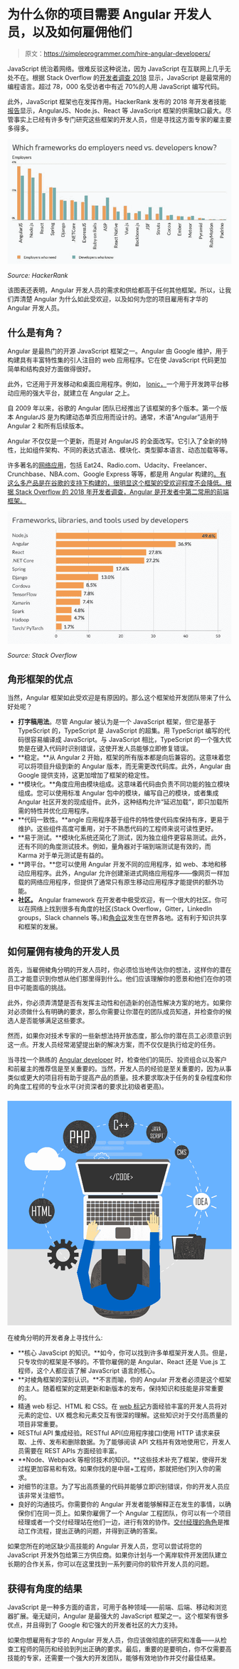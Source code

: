 # 为什么你的项目需要 Angular 开发人员，以及如何雇佣他们

> 原文：<https://simpleprogrammer.com/hire-angular-developers/>

JavaScript 统治着网络。很难反驳这种说法，因为 JavaScript 在互联网上几乎无处不在。根据 Stack Overflow 的[开发者调查 2018](https://insights.stackoverflow.com/survey/2018#technology) 显示，JavaScript 是最常用的编程语言。超过 78，000 名受访者中有近 70%的人用 JavaScript 编写代码。

此外，JavaScript 框架也在发挥作用。HackerRank 发布的 2018 年开发者技能[报告](https://research.hackerrank.com/developer-skills/2018/)显示，AngularJS、Node.js、React 等 JavaScript 框架的供需缺口最大。尽管事实上已经有许多专门研究这些框架的开发人员，但是寻找这方面专家的雇主要多得多。

![](img/b3b2d0f9b05830cfd900e483f532a041.png)

*Source: HackerRank*

该图表还表明，Angular 开发人员的需求和供给都高于任何其他框架。所以，让我们弄清楚 Angular 为什么如此受欢迎，以及如何为您的项目雇用有才华的 Angular 开发人员。

## 什么是有角？

Angular 是最热门的开源 JavaScript 框架之一。Angular 由 Google 维护，用于构建具有丰富特性集的引人注目的 web 应用程序。它在使 JavaScript 代码更加简单和结构良好方面做得很好。

此外，它还用于开发移动和桌面应用程序。例如， [Ionic，](https://simpleprogrammer.com/ionic-framework-development/)一个用于开发跨平台移动应用的强大平台，就建立在 Angular 之上。

自 2009 年以来，谷歌的 Angular 团队已经推出了该框架的多个版本。第一个版本 AngularJS 是为构建动态单页应用而设计的。通常，术语“Angular”适用于 Angular 2 和所有后续版本。

Angular 不仅仅是一个更新，而是对 AngularJS 的全面改写。它引入了全新的特性，比如组件架构、不同的表达式语法、模块化、类型脚本语言、动态加载等等。

许多著名的[网络应用](https://simpleprogrammer.com/get/javaee)，包括 Eat24、Radio.com、Udacity、Freelancer、Crunchbase、NBA.com、Google Express 等等，都是用 Angular 构建的[。有这么多产品是在谷歌的支持下构建的，很明显这个框架的受欢迎程度不会降低。根据 Stack Overflow 的 2018 年开发者调查，Angular 是开发者中第二常用的前端框架。](https://www.madewithangular.com/categories/angular)

![](img/b8292e38dbb5aa8277ef601c59e1b4eb.png)

*Source: Stack Overflow*

## 角形框架的优点

当然，Angular 框架如此受欢迎是有原因的。那么这个框架给开发团队带来了什么好处呢？

*   **打字稿用法**。尽管 Angular 被认为是一个 JavaScript 框架，但它是基于 TypeScript 的，TypeScript 是 JavaScript 的超集。用 TypeScript 编写的代码很容易编译成 JavaScript。与 JavaScript 相比，TypeScript 的一个强大优势是在键入代码时识别错误，这使开发人员能够立即修复错误。
*   **稳定。**从 Angular 2 开始，框架的所有版本都是向后兼容的。这意味着您可以将项目升级到新的 Angular 版本，而无需更改代码库。此外，Angular 由 Google 提供支持，这更加增加了框架的稳定性。
*   **模块化。**角度应用由模块组成。这意味着代码由负责不同功能的独立模块组成。您可以使用标准 Angular 包中的模块，编写自己的模块，或者集成 Angular 社区开发的现成组件。此外，这种结构允许“延迟加载”，即只加载所需的特性并优化应用程序。
*   **代码一致性。**angle 应用程序基于组件的特性使代码库保持有序，更易于维护。这些组件高度可重用，对于不熟悉代码的工程师来说可读性更好。
*   **易于测试。**模块化系统还简化了测试，因为独立组件更容易测试。此外，还有不同的角度测试技术。例如，量角器对于端到端测试是有效的，而 Karma 对于单元测试是有益的。
*   **跨平台。**您可以使用 Angular 开发不同的应用程序，如 web、本地和移动应用程序。此外，Angular 允许创建渐进式网络应用程序——像网页一样加载的网络应用程序，但提供了通常只有原生移动应用程序才能提供的额外功能。
*   **社区。** Angular framework 在开发者中极受欢迎，有一个很大的社区。你可以在网络上找到很多有角度的社区(Stack Overflow，Gitter，LinkedIn groups，Slack channels 等。)和[角会议](https://angularconferences.com/)发生在世界各地。这有利于知识共享和框架的发展。

## 如何雇佣有棱角的开发人员

首先，当雇佣棱角分明的开发人员时，你必须恰当地传达你的想法，这样你的潜在员工才能意识到你想从他们那里得到什么。他们应该理解你的愿景和他们在你的项目中可能面临的挑战。

此外，你必须弄清楚是否有发挥主动性和创造新的创造性解决方案的地方。如果你对必须做什么有明确的要求，那么你需要让你潜在的团队成员知道，并检查你的候选人是否能够满足这些要求。

然而，如果你对技术专家的一些新想法持开放态度，那么你的潜在员工必须意识到这一点。开发人员经常渴望提出新的解决方案，而不仅仅是执行给定的任务。

当寻找一个熟练的 [Angular developer](https://simpleprogrammer.com/get/angularjs) 时，检查他们的简历、投资组合以及客户和前雇主的推荐信是至关重要的。当然，开发人员的经验是至关重要的，因为从事类似或更大的项目将有助于提高产品的质量。技术要求取决于任务的复杂程度和你的角度工程师的专业水平(对资深者的要求比初级者更高)。

### 

![](img/9ae950dbfce7f86ab7ad08861d36fa1a.png)

在棱角分明的开发者身上寻找什么:

*   **核心 JavaScipt 的知识。**如今，你可以找到许多单框架开发人员。但是，只专攻你的框架是不够的。不管你雇佣的是 Angular、React 还是 Vue.js 工程师，这个人都应该了解 JavaScript 语言的核心。
*   **对棱角框架的深刻认识。**不言而喻，你的 Angular 开发者必须是这个框架的主人。随着框架的定期更新和新版本的发布，保持知识和技能是非常重要的。
*   精通 web 标记、HTML 和 CSS。在 [web 标记](https://simpleprogrammer.com/consultants-know-your-markup/)方面经验丰富的开发人员将对元素的定位、UX 概念和元素交互有很深的理解。这些知识对于交付高质量的项目非常重要。
*   RESTful API 集成经验。RESTful API(应用程序接口)使用 HTTP 请求来获取、上传、发布和删除数据。为了能够阅读 API 文档并有效地使用它，开发人员需要在 REST APIs 方面经验丰富。
*   **Node、Webpack 等相邻技术的知识。**这些技术补充了框架，使得开发过程更加容易和有效。如果你找的是中层+工程师，那就把他们列入你的需求。
*   对细节的注意。为了写出高质量的代码并能够立即识别错误，你的开发人员应该非常关注细节。
*   良好的沟通技巧。你需要你的 Angular 开发者能够解释正在发生的事情，以确保你们在同一页上。如果你雇佣了一个 Angular 工程团队，你可以有一个项目经理或者一个交付经理站在他们一边，进行有效的协作。[交付经理的角色](https://www.n-ix.com/how-offshore-development-company-should-manage-delivery-people-processes-product/)是推动工作流程，提出正确的问题，并得到正确的答案。

如果您所在的地区缺少高技能的 Angular 开发人员，您可以尝试将您的 JavaScript 开发外包给第三方供应商。如果你计划与一个离岸软件开发团队建立长期的合作关系，你可以在这里找到一系列要问你的软件开发人员的问题。

## 获得有角度的结果

JavaScript 是一种多方面的语言，可用于各种领域——前端、后端、移动和浏览器扩展。毫无疑问，Angular 是最强大的 JavaScript 框架之一。这个框架有很多优点，并且得到了 Google 和它强大的开发者社区的大力支持。

如果你想雇用有才华的 Angular 开发人员，你应该做彻底的研究和准备——从检查工程师的简历和经验到列出正确的要求。最后，重要的是要明白，你不仅需要高技能的专家，还需要一个强大的开发团队，能够有效地协作并交付最佳结果。